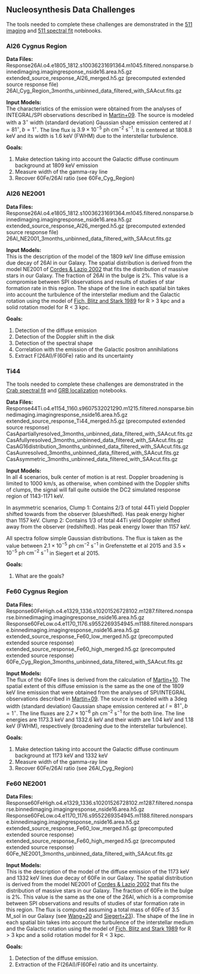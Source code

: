 ## Nucleosynthesis Data Challenges
The tools needed to complete these challenges are demonstrated in the [511 imaging](https://github.com/cositools/cosipy/tree/main/docs/tutorials/image_deconvolution/511keV/ScAttBinning) and [511 spectral fit](https://github.com/cositools/cosipy/tree/main/docs/tutorials/spectral_fits/extended_source_fit) notebooks. 

### Al26 Cygnus Region
   
**Data Files:** <br /> 
Response26Al.o4.e1805_1812.s10036231691364.m1045.filtered.nonsparse.binnedimaging.imagingresponse_nside16.area.h5.gz <br />
extended_source_response_Al26_merged.h5.gz (precomputed extended source response file) <br />
26Al_Cyg_Region_3months_unbinned_data_filtered_with_SAAcut.fits.gz <br />

**Input Models:**  <br />
The characteristics of the emission were obtained from the analyses of INTEGRAL/SPI observations
described in [Martin+09](https://ui.adsabs.harvard.edu/abs/2009A%26A...506..703M/abstract). The source is modeled with a $3^\circ$ width (standard deviation) Gaussian shape emission centered
at $l = 81^\circ, b = 1^\circ$. The line flux is $3.9 \times 10^{-5} \ \mathrm{ph \ cm^{-2} \ s^{-1}}$. It is centered at 1808.8 keV and its width is 1.6 keV (FWHM)
due to the interstellar turbulence.

**Goals:** <br />
1. Make detection taking into account the Galactic diffuse continuum background at 1809 keV emission
2. Measure width of the gamma-ray line
3. Recover 60Fe/26Al ratio (see 60Fe_Cyg_Region)

### Al26 NE2001

**Data Files:** <br /> 
Response26Al.o4.e1805_1812.s10036231691364.m1045.filtered.nonsparse.binnedimaging.imagingresponse_nside16.area.h5.gz <br />
extended_source_response_Al26_merged.h5.gz (precomputed extended source response file) <br />
26Al_NE2001_3months_unbinned_data_filtered_with_SAAcut.fits.gz <br />

**Input Models:**  <br />
This is the description of the model of the 1809 keV line diffuse emission due decay of 26Al in our Galaxy. The spatial distribution is derived from the model NE2001 of [Cordes & Lazio 2002](https://arxiv.org/abs/astro-ph/0207156) that fits
the distribution of massive stars in our Galaxy. The fraction of 26Al in the bulge is 2%. This value is a compromise between SPI observations and results of studies of star formation rate in this region.
The shape of the line in each spatial bin takes into account the turbulence of the interstellar medium and the Galactic rotation using the model of [Fich, Blitz and Stark 1989](https://ui.adsabs.harvard.edu/abs/1989ApJ...342..272F/abstract) for R > 3 kpc and a solid rotation model for R < 3 kpc.

**Goals:** <br />
1. Detection of the diffuse emission
2. Detection of the Doppler shift in the disk
3. Detection of the spectral shape
4. Correlation with the emission of the Galactic positron annihilations
5. Extract F(26Al)/F(60Fe) ratio and its uncertainty
   
### Ti44
The tools needed to complete these challenges are demonstrated in the [Crab spectral fit](https://github.com/cositools/cosipy/tree/main/docs/tutorials/spectral_fits/continuum_fit/crab) and [GRB localization](https://github.com/cositools/cosipy/tree/main/docs/tutorials/ts_map) notebooks.
   
**Data Files:** <br /> 
Response44Ti.o4.e1154_1160.s9607532021290.m1215.filtered.nonsparse.binnedimaging.imagingresponse_nside16.area.h5.gz <br />
extended_source_response_Ti44_merged.h5.gz (precomputed extended source response) <br />
CasApartiallyresolved_3months_unbinned_data_filtered_with_SAAcut.fits.gz <br />
CasAfullyresolved_3months_unbinned_data_filtered_with_SAAcut.fits.gz <br />
CasAG16distribution_3months_unbinned_data_filtered_with_SAAcut.fits.gz <br />
CasAunresolved_3months_unbinned_data_filtered_with_SAAcut.fits.gz <br />
CasAsymmetric_3months_unbinned_data_filtered_with_SAAcut.fits.gz <br />

**Input Models:**  <br />
In all 4 scenarios, bulk center of motion is at rest. Doppler broadening is limited to 1000 km/s, as otherwise, when combined with the Doppler shifts of clumps, the signal will fall quite outside the DC2 simulated response region of 1143-1171 keV.

In asymmetric scenarios, Clump 1: Contains 2/3 of total 44Ti yield Doppler shifted towards from the observer (blueshifted). Has peak energy higher than 1157 keV. Clump 2: Contains 1/3 of total 44Ti yield Doppler shifted away from the observer (redshifted). Has peak energy lower than 1157 keV.

All spectra follow simple Gaussian distributions. The flux is taken as the value between $2.1 \times 10^{-5} \ \mathrm{ph \ cm^{-2} \ s^{-1}}$ in Grefenstette et al 2015 and $3.5 \times 10^{-5} \ \mathrm{ph \ cm^{-2} \ s^{-1}}$  in Siegert et al 2015.

**Goals:** <br />
1. What are the goals?

### Fe60 Cygnus Region

**Data Files:** <br /> 
Response60FeHigh.o4.e1329_1336.s10201526728102.m1287.filtered.nonsparse.binnedimaging.imagingresponse_nside16.area.h5.gz <br /> 
Response60FeLow.o4.e1170_1176.s9552269354945.m1188.filtered.nonsparse.binnedimaging.imagingresponse_nside16.area.h5.gz <br /> 
extended_source_response_Fe60_low_merged.h5.gz (precomputed extended source response) <br />
extended_source_response_Fe60_high_merged.h5.gz (precomputed extended source response) <br />
60Fe_Cyg_Region_3months_unbinned_data_filtered_with_SAAcut.fits.gz <br /> 

**Input Models:**  <br />
The flux of the 60Fe lines is derived from the calculation of [Martin+10](https://ui.adsabs.harvard.edu/abs/2010A%26A...511A..86M/abstract). The spatial extent of this diffuse emission is the same as the one of the 1809 keV line emission that were obtained from the analyses of SPI/INTEGRAL observations
described in [Martin+09](https://ui.adsabs.harvard.edu/abs/2009A%26A...506..703M/abstract). The source is modeled with a 3deg width (standard deviation) Gaussian shape emission centered at $l = 81^\circ, b = 1^\circ$. The line fluxes are $2.7 \times 10^{-6} \ \mathrm{ph \ cm^{-2} \ s^{-1}}$ for the both line. The line energies are 1173.3 keV and 1332.6 keV and their width are 1.04 keV and 1.18 keV (FWHM), respectively (broadening due to the interstellar turbulence).

**Goals:** <br />
1. Make detection taking into account the Galactic diffuse continuum background at 1173 keV and 1332 keV
2. Measure width of the gamma-ray line
3. Recover 60Fe/26Al ratio (see 26Al_Cyg_Region)

 ### Fe60 NE2001

**Data Files:** <br /> 
Response60FeHigh.o4.e1329_1336.s10201526728102.m1287.filtered.nonsparse.binnedimaging.imagingresponse_nside16.area.h5.gz <br /> 
Response60FeLow.o4.e1170_1176.s9552269354945.m1188.filtered.nonsparse.binnedimaging.imagingresponse_nside16.area.h5.gz <br /> 
extended_source_response_Fe60_low_merged.h5.gz (precomputed extended source response) <br />
extended_source_response_Fe60_high_merged.h5.gz (precomputed extended source response) <br />
60Fe_NE2001_3months_unbinned_data_filtered_with_SAAcut.fits.gz <br />

**Input Models:**  <br />
This is the description of the model of the diffuse emission of the 1173 keV and 1332 keV lines due decay of 60Fe in our Galaxy. The spatial distribution is derived from the model NE2001 of [Cordes & Lazio 2002](https://arxiv.org/abs/astro-ph/0207156) that fits the distribution of massive stars in our Galaxy. The fraction of 60Fe in the bulge is 2%. This value is the same as the one of the 26Al, which is a compromise between SPI observations and results of studies of star formation rate in this region. The flux is computed assuming a total mass of 60Fe of 3.5 M_sol in our Galaxy (see [Wang+20](https://ui.adsabs.harvard.edu/abs/2020ApJ...889..169W/abstract) and [Siegert+23](https://ui.adsabs.harvard.edu/abs/2023A%26A...672A..54S/abstract)). The shape of the line in each spatial bin takes into account the turbulence of the interstellar medium and the Galactic rotation using the model of [Fich, Blitz and Stark 1989](https://ui.adsabs.harvard.edu/abs/1989ApJ...342..272F/abstract) for R > 3 kpc and a solid rotation model for R < 3 kpc.

**Goals:** <br />
1. Detection of the diffuse emission.
2. Extraction of the F(26Al)/F(60Fe) ratio and its uncertainty.
